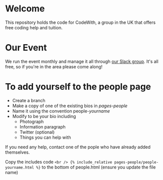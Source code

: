 # Welcome
This repository holds the code for CodeWith, a group in the UK that offers free coding help and tuition.

# Our Event
We run the event monthly and manage it all through 
[our Slack group](https://www.slack.com/).
It's all free, so if you're in the area please come along!

# To add yourself to the people page

* Create a branch
* Make a copy of one of the existing bios in *pages-people* 
* Name it using the convention people-*yourname* 
* Modify to be your bio including
    * Photograph
    * Information paragraph
    * Twitter (optional)
    * Things you can help with

If you need any help, contact one of the pople who have already added themselves.

Copy the includes code `<br />
{% include_relative pages-people/people-yourname.html %}` to the bottom of people.html (ensure you update the file name)
